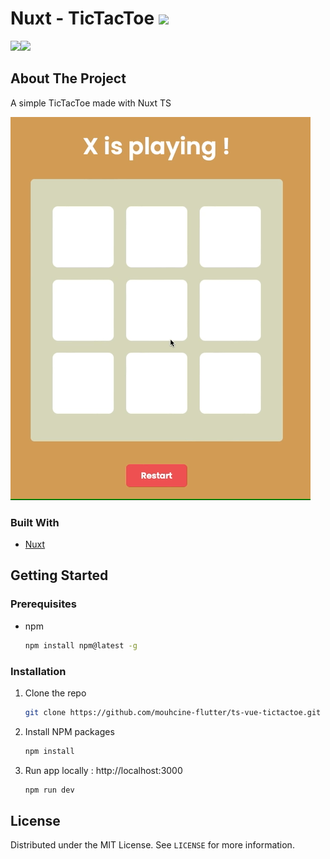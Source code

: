 # Nuxt - TicTacToe  <img src="https://img.shields.io/badge/Vue.js-35495E?style=for-the-badge&logo=vue.js&logoColor=4FC08D">

<a href="https://github.com/Mouhcine-Flutter/ts-vue-tictactoe/blob/master/LICENSE"><img src="https://badgen.net/badge/license/MIT/blue"></a><a href="https://www.linkedin.com/in/mouhcine-sennaoui-35b6411b0/"><img src="https://img.shields.io/badge/LinkedIn-0077B5?style=for-the- badge&logo=linkedin&logoColor=white"></a>

<!-- ABOUT THE PROJECT -->
## About The Project

A simple TicTacToe made with Nuxt TS

![gif](./assets/nuxt-tictactoe.gif)

### Built With

* [Nuxt](https://nuxtjs.org/)
<!-- GETTING STARTED -->
## Getting Started

### Prerequisites
* npm
  ```sh
  npm install npm@latest -g
  ```

### Installation

1. Clone the repo
   ```sh
   git clone https://github.com/mouhcine-flutter/ts-vue-tictactoe.git
   ```
2. Install NPM packages
   ```sh
   npm install
   ```
3. Run app locally : http://localhost:3000
   ```sh
   npm run dev
   ```
<!-- LICENSE -->
## License

Distributed under the MIT License. See `LICENSE` for more information.